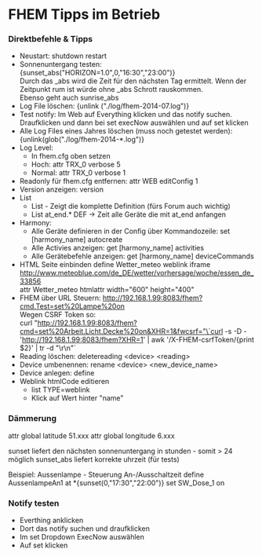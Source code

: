 # FHEM Tipps im Betrieb

### Direktbefehle & Tipps

* Neustart: shutdown restart
* Sonnenuntergang testen: {sunset_abs("HORIZON=1.0",0,"16:30","23:00")}  
	Durch das _abs wird die Zeit für den nächsten Tag ermittelt. Wenn der Zeitpunkt rum ist würde ohne _abs Schrott rauskommen.  
	Ebenso geht auch sunrise_abs
* Log File löschen: {unlink ("./log/fhem-2014-07.log")}
* Test notify: Im Web auf Everything klicken und das notify suchen. Draufklicken und dann bei set execNow auswählen und auf set klicken
* Alle Log Files eines Jahres löschen (muss noch getestet werden): {unlink(glob("./log/fhem-2014-*.log")}
* Log Level:
    * In fhem.cfg oben setzen
    * Hoch: attr TRX_0 verbose 5
    * Normal: attr TRX_0 verbose 1
* Readonly für fhem.cfg entfernen: attr WEB editConfig 1
* Version anzeigen: version
* List
    * List <device> - Zeigt die komplette Definition (fürs Forum auch wichtig)
    * List at_end.* DEF -> Zeit alle Geräte die mit at_end anfangen
* Harmony:
    * Alle Geräte definieren in der Config über Kommandozeile: set [harmony_name] autocreate
    * Alle Activies anzeigen: get [harmony_name] activities
    * Alle Gerätebefehle anzeigen: get [harmony_name] deviceCommands
* HTML Seite einbinden
	define Wetter_meteo weblink iframe http://www.meteoblue.com/de_DE/wetter/vorhersage/woche/essen_de_33856  
	attr Wetter_meteo htmlattr width="600" height="400"
* FHEM über URL Steuern: http://192.168.1.99:8083/fhem?cmd.Test=set%20Lampe%20on  
	Wegen CSRF Token so:  
	curl "http://192.168.1.99:8083/fhem?cmd=set%20Arbeit.Licht.Decke%20on&XHR=1&fwcsrf="\`curl -s -D - 'http://192.168.1.99:8083/fhem?XHR=1' | awk '/X-FHEM-csrfToken/{print $2}' | tr -d "\r\n"`
* Reading löschen: deletereading <device\> <reading\> 
* Device umbenennen: rename <device\> <new_device_name\> 
* Device anlegen: define <device>
* Weblink htmlCode editieren
    * list TYPE=weblink
    * Klick auf Wert hinter "name"

### Dämmerung

attr global latitude 51.xxx
attr global longitude 6.xxx

sunset liefert den nächsten sonnenuntergang in stunden - somit > 24 möglich
sunset_abs liefert korrekte uhrzeit (für tests)

Beispiel: Aussenlampe - Steuerung An-/Ausschaltzeit
define AussenlampeAn1 at *{sunset(0,"17:30","22:00")} set SW_Dose_1 on

### Notify testen

* Everthing anklicken
* Dort das notify suchen und draufklicken
* Im set Dropdown ExecNow auswählen 
* Auf set klicken
